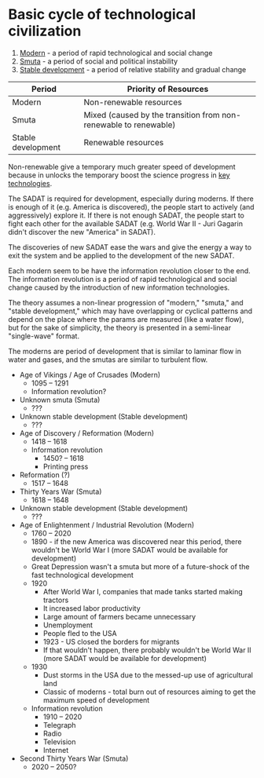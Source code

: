 # Basic cycle of technological civilization

1. [Modern](modern.md) - a period of rapid technological and social change
2. [Smuta](smuta.md) - a period of social and political instability
3. [Stable development](stable.md) - a period of relative stability and gradual change

| Period             | Priority of Resources                                            |
| ------------------ | ---------------------------------------------------------------- |
| Modern             | Non-renewable resources                                          |
| Smuta              | Mixed (caused by the transition from non-renewable to renewable) |
| Stable development | Renewable resources                                              |

Non-renewable give a temporary much greater speed of development because in unlocks the temporary boost the science progress in [key technologies](key-tech.md).

The SADAT is required for development, especially during moderns. If there is enough of it (e.g. America is discovered), the people start to actively (and aggressively) explore it. If there is not enough SADAT, the people start to fight each other for the available SADAT (e.g. World War II - Juri Gagarin didn't discover the new "America" in SADAT).

The discoveries of new SADAT ease the wars and give the energy a way to exit the system and be applied to the development of the new SADAT.

Each modern seem to be have the information revolution closer to the end. The information revolution is a period of rapid technological and social change caused by the introduction of new information technologies.

The theory assumes a non-linear progression of "modern," "smuta," and "stable development," which may have overlapping or cyclical patterns and depend on the place where the params are measured (like a water flow), but for the sake of simplicity, the theory is presented in a semi-linear "single-wave" format.

The moderns are period of development that is similar to laminar flow in water and gases, and the smutas are similar to turbulent flow.

- Age of Vikings / Age of Crusades (Modern)
    - 1095 – 1291
    - Information revolution?
- Unknown smuta (Smuta)
    - ???
- Unknown stable development (Stable development)
    - ???
- Age of Discovery / Reformation (Modern)
    - 1418 – 1618
    - Information revolution
        - 1450? – 1618
        - Printing press
- Reformation (?)
    - 1517 – 1648
- Thirty Years War (Smuta)
    - 1618 – 1648
- Unknown stable development (Stable development)
    - ???
- Age of Enlightenment / Industrial Revolution (Modern)
    - 1760 – 2020
    - 1890 - if the new America was discovered near this period, there wouldn't be World War I (more SADAT would be available for development)
    - Great Depression wasn't a smuta but more of a future-shock of the fast technological development
    - 1920
        - After World War I, companies that made tanks started making tractors
        - It increased labor productivity
        - Large amount of farmers became unnecessary
        - Unemployment
        - People fled to the USA
        - 1923 - US closed the borders for migrants
        - If that wouldn't happen, there probably wouldn't be World War II (more SADAT would be available for development)
    - 1930
        - Dust storms in the USA due to the messed-up use of agricultural land
        - Classic of moderns - total burn out of resources aiming to get the maximum speed of development
    - Information revolution
        - 1910 – 2020
        - Telegraph
        - Radio
        - Television
        - Internet
- Second Thirty Years War (Smuta)
    - 2020 – 2050?
